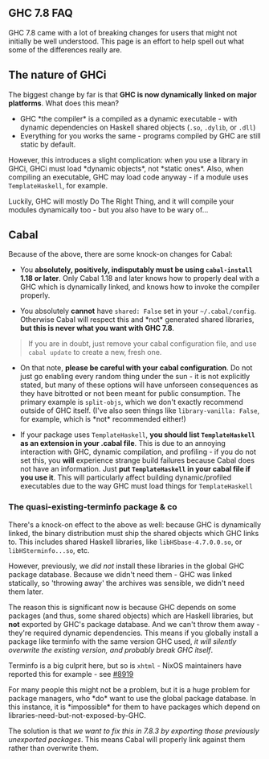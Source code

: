 ## GHC 7.8 FAQ


GHC 7.8 came with a lot of breaking changes for users that might not initially be well understood. This page is an effort to help spell out what some of the differences really are.

## The nature of GHCi


The biggest change by far is that **GHC is now dynamically linked on major platforms**. What does this mean?

- GHC \*the compiler\* is a compiled as a dynamic executable - with dynamic dependencies on Haskell shared objects (`.so`, `.dylib`, or `.dll`)
- Everything for you works the same - programs compiled by GHC are still static by default.


However, this introduces a slight complication: when you use a library in GHCi, GHCi must load \*dynamic objects\*, not \*static ones\*. Also, when compiling an executable, GHC may load code anyway - if a module uses `TemplateHaskell`, for example.


Luckily, GHC will mostly Do The Right Thing, and it will compile your modules dynamically too - but you also have to be wary of...

## Cabal


Because of the above, there are some knock-on changes for Cabal:

- You **absolutely, positively, indisputably must be using `cabal-install` 1.18 or later**. Only Cabal 1.18 and later knows how to properly deal with a GHC which is dynamically linked, and knows how to invoke the compiler properly.

- You absolutely **cannot** have `shared: False` set in your `~/.cabal/config`. Otherwise Cabal will respect this and \*not\* generated shared libraries, **but this is never what you want with GHC 7.8**.

>
> If you are in doubt, just remove your cabal configuration file, and use `cabal update` to create a new, fresh one.

- On that note, **please be careful with your cabal configuration**. Do not just go enabling every random thing under the sun - it is not explicitly stated, but many of these options will have unforseen consequences as they have bitrotted or not been meant for public consumption. The primary example is `split-objs`, which we don't exactly recommend outside of GHC itself. (I've also seen things like `library-vanilla: False`, for example, which is \*not\* recommended either!)

- If your package uses `TemplateHaskell`, **you should list `TemplateHaskell` as an extension in your .cabal file**.  This is due to an annoying interaction with GHC, dynamic compilation, and profiling - if you do not set this, you **will** experience strange build failures because Cabal does not have an information. Just **put `TemplateHaskell` in your cabal file if you use it**. This will particularly affect building dynamic/profiled executables due to the way GHC must load things for `TemplateHaskell`

### The quasi-existing-terminfo package & co


There's a knock-on effect to the above as well: because GHC is dynamically linked, the binary distribution must ship the shared objects which GHC links to. This includes shared Haskell libraries, like `libHSbase-4.7.0.0.so`, or `libHSterminfo...so`, etc.


However, previously, we *did not* install these libraries in the global GHC package database. Because we didn't need them - GHC was linked statically, so 'throwing away' the archives was sensible, we didn't need them later.


The reason this is significant now is because GHC depends on some packages (and thus, some shared objects) which are Haskell libraries, but **not** exported by GHC's package database. And we can't throw them away - they're required dynamic dependencies. This means if you globally install a package like terminfo with the same version GHC used, *it will silently overwrite the existing version, and probably break GHC itself*.


Terminfo is a big culprit here, but so is `xhtml` - NixOS maintainers have reported this for example - see [\#8919](https://gitlab.haskell.org//ghc/ghc/issues/8919)


For many people this might not be a problem, but it is a huge problem for package managers, who \*do\* want to use the global package database. In this instance, it is \*impossible\* for them to have packages which depend on libraries-need-but-not-exposed-by-GHC.


The solution is that *we want to fix this in 7.8.3 by exporting those previously unexported packages*. This means Cabal will properly link against them rather than overwrite them.
